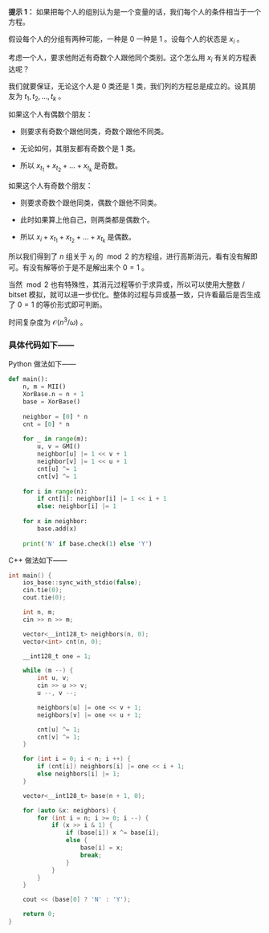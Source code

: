 **提示 1：** 如果把每个人的组别认为是一个变量的话，我们每个人的条件相当于一个方程。

假设每个人的分组有两种可能，一种是 $0$ 一种是 $1$ 。设每个人的状态是 $x_i$ 。

考虑一个人，要求他附近有奇数个人跟他同个类别。这个怎么用 $x_i$ 有关的方程表达呢？

我们就要保证，无论这个人是 $0$ 类还是 $1$ 类，我们列的方程总是成立的。设其朋友为 $t_1,t_2,\dots,t_k$ 。

如果这个人有偶数个朋友：

- 则要求有奇数个跟他同类，奇数个跟他不同类。

- 无论如何，其朋友都有奇数个是 $1$ 类。

- 所以 $x_{t_1}+x_{t_2}+\dots+x_{t_k}$ 是奇数。

如果这个人有奇数个朋友：

- 则要求奇数个跟他同类，偶数个跟他不同类。

- 此时如果算上他自己，则两类都是偶数个。

- 所以 $x_i+x_{t_1}+x_{t_2}+\dots+x_{t_k}$ 是偶数。

所以我们得到了 $n$ 组关于 $x_i$ 的 $\bmod 2$ 的方程组，进行高斯消元，看有没有解即可。有没有解等价于是不是解出来个 $0=1$ 。

当然 $\bmod 2$ 也有特殊性，其消元过程等价于求异或，所以可以使用大整数 / bitset 模拟，就可以进一步优化。整体的过程与异或基一致，只许看最后是否生成了 $0=1$ 的等价形式即可判断。

时间复杂度为 $\mathcal{O}(n^3/\omega)$ 。

### 具体代码如下——

Python 做法如下——

```Python []
def main():
    n, m = MII()
    XorBase.n = n + 1
    base = XorBase()
    
    neighbor = [0] * n
    cnt = [0] * n
    
    for _ in range(m):
        u, v = GMI()
        neighbor[u] |= 1 << v + 1
        neighbor[v] |= 1 << u + 1
        cnt[u] ^= 1
        cnt[v] ^= 1
    
    for i in range(n):
        if cnt[i]: neighbor[i] |= 1 << i + 1
        else: neighbor[i] |= 1
    
    for x in neighbor:
        base.add(x)
    
    print('N' if base.check(1) else 'Y')
```

C++ 做法如下——

```cpp []
int main() {
    ios_base::sync_with_stdio(false);
    cin.tie(0);
    cout.tie(0);

    int n, m;
    cin >> n >> m;

    vector<__int128_t> neighbors(n, 0);
    vector<int> cnt(n, 0);

    __int128_t one = 1;

    while (m --) {
        int u, v;
        cin >> u >> v;
        u --, v --;

        neighbors[u] |= one << v + 1;
        neighbors[v] |= one << u + 1;

        cnt[u] ^= 1;
        cnt[v] ^= 1;
    }

    for (int i = 0; i < n; i ++) {
        if (cnt[i]) neighbors[i] |= one << i + 1;
        else neighbors[i] |= 1;
    }

    vector<__int128_t> base(n + 1, 0);

    for (auto &x: neighbors) {
        for (int i = n; i >= 0; i --) {
            if (x >> i & 1) {
                if (base[i]) x ^= base[i];
                else {
                    base[i] = x;
                    break;
                }
            }
        }
    }

    cout << (base[0] ? 'N' : 'Y');

    return 0;
}
```